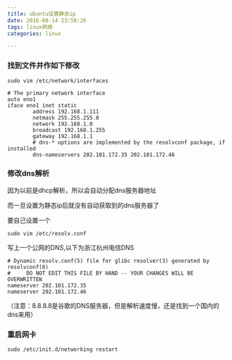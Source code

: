 ```yaml
---
title: ubuntu设置静态ip
date: 2016-08-14 23:58:26
tags: linux网络
categories: linux

---
```


### 找到文件并作如下修改

`sudo vim /etc/network/interfaces`

```
# The primary network interface
auto eno1
iface eno1 inet static
        address 192.168.1.111
        netmask 255.255.255.0
        network 192.168.1.0
        broadcast 192.168.1.255
        gateway 192.168.1.1
        # dns-* options are implemented by the resolvconf package, if installed
        dns-nameservers 202.101.172.35 202.101.172.46
```



### 修改dns解析

因为以前是dhcp解析，所以会自动分配dns服务器地址

而一旦设置为静态ip后就没有自动获取到的dns服务器了

要自己设置一个

`sudo vim /etc/resolv.conf`

写上一个公网的DNS,以下为浙江杭州电信DNS

```
# Dynamic resolv.conf(5) file for glibc resolver(3) generated by resolvconf(8)
#     DO NOT EDIT THIS FILE BY HAND -- YOUR CHANGES WILL BE OVERWRITTEN
nameserver 202.101.172.35
nameserver 202.101.172.46
```


（注意：8.8.8.8是谷歌的DNS服务器，但是解析速度慢，还是找到一个国内的dns来用）

### 重启网卡

`sudo /etc/init.d/networking restart`